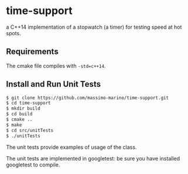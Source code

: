 # time-support
a C++14 implementation of a stopwatch (a timer) for testing speed at hot spots.

## Requirements

The cmake file compiles with `-std=c++14`.

## Install and Run Unit Tests

```bash
$ git clone https://github.com/massimo-marino/time-support.git
$ cd time-support
$ mkdir build
$ cd build
$ cmake ..
$ make
$ cd src/unitTests
$ ./unitTests
```
The unit tests provide examples of usage of the class.

The unit tests are implemented in googletest: be sure you have installed googletest to compile.
